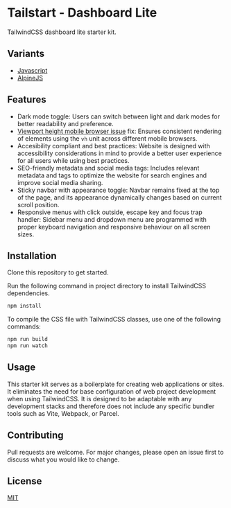 # Tailstart - Dashboard Lite
TailwindCSS dashboard lite starter kit.

## Variants
- [Javascript](https://github.com/mkfizi/tailstart-dashboard-lite)
- [AlpineJS](https://github.com/mkfizi/tailstart-dashboard-lite-alpinejs)

## Features
* Dark mode toggle: Users can switch between light and dark modes for better readability and preference.
* [Viewport height mobile browser issue](https://stackoverflow.com/questions/37112218/css3-100vh-not-constant-in-mobile-browser) fix: Ensures consistent rendering of elements using the `vh` unit across different mobile browsers.
* Accesibility compliant and best practices: Website is designed with accessibility considerations in mind to provide a better user experience for all users while using best practices.
* SEO-friendly metadata and social media tags: Includes relevant metadata and tags to optimize the website for search engines and improve social media sharing.
* Sticky navbar with appearance toggle: Navbar remains fixed at the top of the page, and its appearance dynamically changes based on current scroll position.
* Responsive menus with click outside, escape key and focus trap handler: Sidebar menu and dropdown menu are programmed with proper keyboard navigation and responsive behaviour on all screen sizes.

## Installation
Clone this repository to get started.

Run the following command in project directory to install TailwindCSS dependencies.
```bash
npm install
```

To compile the CSS file with TailwindCSS classes, use one of the following commands:
```bash
npm run build
npm run watch
```

## Usage
This starter kit serves as a boilerplate for creating web applications or sites. It eliminates the need for base configuration of web project development when using TailwindCSS. It is designed to be adaptable with any development stacks and therefore does not include any specific bundler tools such as Vite, Webpack, or Parcel.

## Contributing
Pull requests are welcome. For major changes, please open an issue first to discuss what you would like to change.

## License
[MIT](https://github.com/mkfizi/tailstart-dashboard-lite/blob/main/LICENSE)
